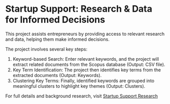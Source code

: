 # Startup Support: Research & Data for Informed Decisions
This project assists entrepreneurs by providing access to relevant research and data, helping them make informed decisions.

The project involves several key steps:

1. Keyword-based Search: Enter relevant keywords, and the project will extract related documents from the Scopus database (Output: CSV file).
2. Key Term Identification: The project then identifies key terms from the extracted documents (Output: Keywords).
3. Clustering Key Terms: Finally, identified keywords are grouped into meaningful clusters to highlight key themes (Output: Clusters).


For full details and background research, visit [Startup Support Research](https://github.com/chsc1053/startup_support_research)
